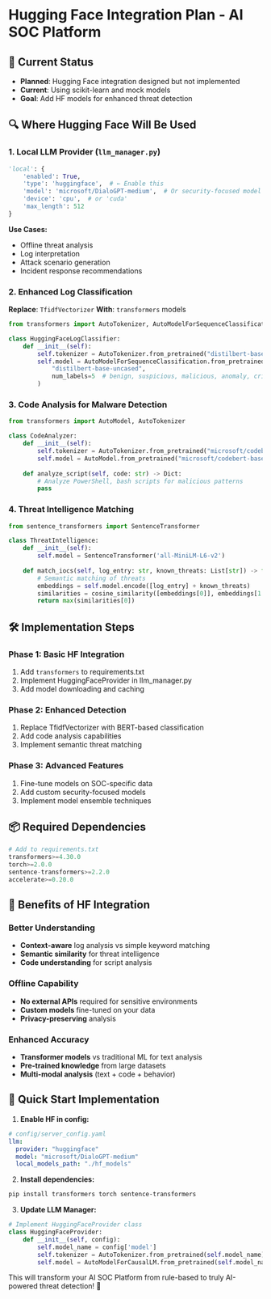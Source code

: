# Hugging Face Integration Plan - AI SOC Platform

## 🎯 Current Status
- **Planned**: Hugging Face integration designed but not implemented
- **Current**: Using scikit-learn and mock models
- **Goal**: Add HF models for enhanced threat detection

## 🔍 Where Hugging Face Will Be Used

### 1. **Local LLM Provider** (`llm_manager.py`)
```python
'local': {
    'enabled': True,
    'type': 'huggingface',  # ← Enable this
    'model': 'microsoft/DialoGPT-medium',  # Or security-focused model
    'device': 'cpu',  # or 'cuda'
    'max_length': 512
}
```

**Use Cases:**
- Offline threat analysis
- Log interpretation
- Attack scenario generation
- Incident response recommendations

### 2. **Enhanced Log Classification**
**Replace**: `TfidfVectorizer` 
**With**: `transformers` models

```python
from transformers import AutoTokenizer, AutoModelForSequenceClassification

class HuggingFaceLogClassifier:
    def __init__(self):
        self.tokenizer = AutoTokenizer.from_pretrained("distilbert-base-uncased")
        self.model = AutoModelForSequenceClassification.from_pretrained(
            "distilbert-base-uncased", 
            num_labels=5  # benign, suspicious, malicious, anomaly, critical
        )
```

### 3. **Code Analysis for Malware Detection**
```python
from transformers import AutoModel, AutoTokenizer

class CodeAnalyzer:
    def __init__(self):
        self.tokenizer = AutoTokenizer.from_pretrained("microsoft/codebert-base")
        self.model = AutoModel.from_pretrained("microsoft/codebert-base")
    
    def analyze_script(self, code: str) -> Dict:
        # Analyze PowerShell, bash scripts for malicious patterns
        pass
```

### 4. **Threat Intelligence Matching**
```python
from sentence_transformers import SentenceTransformer

class ThreatIntelligence:
    def __init__(self):
        self.model = SentenceTransformer('all-MiniLM-L6-v2')
    
    def match_iocs(self, log_entry: str, known_threats: List[str]) -> float:
        # Semantic matching of threats
        embeddings = self.model.encode([log_entry] + known_threats)
        similarities = cosine_similarity([embeddings[0]], embeddings[1:])
        return max(similarities[0])
```

## 🛠 Implementation Steps

### Phase 1: Basic HF Integration
1. Add `transformers` to requirements.txt
2. Implement HuggingFaceProvider in llm_manager.py
3. Add model downloading and caching

### Phase 2: Enhanced Detection
1. Replace TfidfVectorizer with BERT-based classification
2. Add code analysis capabilities
3. Implement semantic threat matching

### Phase 3: Advanced Features
1. Fine-tune models on SOC-specific data
2. Add custom security-focused models
3. Implement model ensemble techniques

## 📦 Required Dependencies
```python
# Add to requirements.txt
transformers>=4.30.0
torch>=2.0.0
sentence-transformers>=2.2.0
accelerate>=0.20.0
```

## 🎯 Benefits of HF Integration

### **Better Understanding**
- **Context-aware** log analysis vs simple keyword matching
- **Semantic similarity** for threat intelligence
- **Code understanding** for script analysis

### **Offline Capability**
- **No external APIs** required for sensitive environments
- **Custom models** fine-tuned on your data
- **Privacy-preserving** analysis

### **Enhanced Accuracy**
- **Transformer models** vs traditional ML for text analysis
- **Pre-trained knowledge** from large datasets
- **Multi-modal analysis** (text + code + behavior)

## 🚀 Quick Start Implementation

1. **Enable HF in config:**
```yaml
# config/server_config.yaml
llm:
  provider: "huggingface"
  model: "microsoft/DialoGPT-medium"
  local_models_path: "./hf_models"
```

2. **Install dependencies:**
```bash
pip install transformers torch sentence-transformers
```

3. **Update LLM Manager:**
```python
# Implement HuggingFaceProvider class
class HuggingFaceProvider:
    def __init__(self, config):
        self.model_name = config['model']
        self.tokenizer = AutoTokenizer.from_pretrained(self.model_name)
        self.model = AutoModelForCausalLM.from_pretrained(self.model_name)
```

This will transform your AI SOC Platform from rule-based to truly AI-powered threat detection! 🎉
